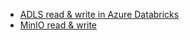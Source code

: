 - [ADLS read & write in Azure Databricks](tutorials/azure-adls-read-write.md)
- [MinIO read & write](tutorials/minio-read-write.md)